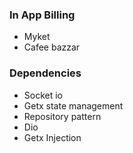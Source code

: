 
### In App Billing
- Myket
- Cafee bazzar
### Dependencies
- Socket io
- Getx state management
- Repository pattern
- Dio
- Getx Injection
